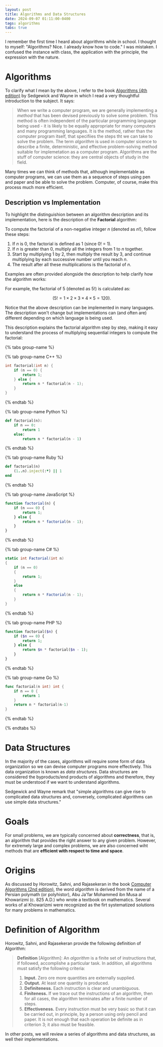 ```yaml
---
layout: post
title: Algorithms and Data Structures
date: 2024-09-07 01:11:00-0400
tags: algorithms
tabs: true
---
```


I remember the first time I heard about algorithms while in school. I thought to myself: "Algorithms? Nice. I already know how to code." I was mistaken. I confused the instance with class, the application with the principle, the expression with the nature.

# Algorithms

To clarify what I mean by the above, I refer to the book [Algorithms (4th edition)](https://sedgewick.io/courses/algorithms/) by Sedgewick and Wayne in which I read a very thoughtful introduction to the subject. It says:

> When we write a computer program, we are generally implementing a _method_ that has been devised previously to solve some problem. This method is often independent of the particular programming language being used - it is likely to be equally appropriate for many computers and many programming languages. It is the method, rather than the computer program itself, that specifiies the steps tht we can take to solve the problem. The term _algorithm_ is used in computer sicence to describe a finite, deterministic, and effective problem-solving method suitable for implemetation as a computer program. Algorithms are the stuff of computer science: they are central objects of study in the field.

Many times we can think of methods that, although implementable as computer programs, we can use them as a sequence of steps using pen and paper and be able to solve the problem. Computer, of course, make this process much more efficient.

## Description vs Implementation

To highlight the distinguishion between an algorithm description and its implementation, here is the description of the **Factorial** algorithm:

To compute the factorial of a non-negative integer _n_ (denoted as _n_!), follow these steps:

1. If _n_ is 0, the factorial is defined as 1 (since 0! = 1).
2. If _n_ is greater than 0, multiply all the integers from 1 to _n_ together.
3. Start by multiplying 1 by 2, then multiply the result by 3, and continue multiplying by each successive number until you reach _n_.
4. The result after all these multiplications is the factorial of _n_.

Examples are often provided alongside the description to help clarify how the algorithm works:

For example, the factorial of 5 (denoted as 5!) is calculated as:

$$  
( 5! = 1 \times 2 \times 3 \times 4 \times 5 = 120 ).
$$

Notice that the above description can be implemented in many languages. The description won't change but implementations can (and often are) different depending on which language is being used. 

This description explains the factorial algorithm step by step, making it easy to understand the process of multiplying sequential integers to compute the factorial:

{% tabs group-name %}

{% tab group-name C++ %}

```c++
int factorial(int n) {
    if (n == 0) {
        return 1;
    } else {
        return n * factorial(n - 1); 
    }
}
```

{% endtab %}

{% tab group-name Python %}

```python
def factorial(n):
    if n == 0:
        return 1
    else:
        return n * factorial(n - 1)
```

{% endtab %}

{% tab group-name Ruby %}

```ruby
def factorial(n)
    (1..n).inject(:*) || 1
end
```

{% endtab %}

{% tab group-name JavaScript %}
```javascript
function factorial(n) {
    if (n === 0) {
        return 1;
    } else {
        return n * factorial(n - 1);
    }
}
```
{% endtab %}

{% tab group-name C# %}
```c#
static int Factorial(int n)
{
    if (n == 0)
    {
        return 1;
    }
    else
    {
        return n * Factorial(n - 1);
    }
}
```
{% endtab %}

{% tab group-name PHP %}
```php
function factorial($n) {
    if ($n == 0) {
        return 1;
    } else {
        return $n * factorial($n - 1);
    }
}
```
{% endtab %}

{% tab group-name Go %}
```go
func factorial(n int) int {
    if n == 0 {
        return 1 
    }
    return n * factorial(n-1)
}
```
{% endtab %}

{% endtabs %}

# Data Structures

In the majority of the cases, algorithms will require some form of data organization so we can devise computer programs more effectively. This data organization is known as _data structures_. Data structures are considered the byproducts/end products of algorithms and therefore, they must be understood if we want to understand algorithms.

Sedgewick and Wayne remark that "simple algorithms can give rise to complicated data structures and, conversely, complicated algorithms can use simple data structures."

# Goals

For small problems, we are typically concerned about **correctness**, that is, an algorithm that provides the right answer to any given problem. However, for extremely large and complex problems, we are also concerned wiht methods that are **efficient with respect to time and space**.

# Origins

As discussed by Horowitz, Sahni, and Rajasekeran in the book [Computer Algorithms (2nd edition)](https://www.amazon.com/Computer-Algorithms-Ellis-Horowitz/dp/0929306414/), the word _algorithm_ is derived from the name of a Persian polymath (or polyhistor), Abu Ja'far Mohammed ibn Musa al Khowarizmi (c. 825 A.D.) who wrote a textbook on mathematics. Several works of al Khowarizmi were recognized as the firt systematized solutions for many problems in mathematics.

# Definition of Algorithm

Horowitz, Sahni, and Rajasekeran provide the following definition of Algorithm:

> **Definition** [Algorithm]: An _algorithm_ is a finite set of instructions that, if followed, accomplishe a particular task. In addition, all algorithms must satisfy the following criteria:
>
> 1. **Input.** Zero ore more quantities are externally supplied.
> 2. **Output.** At least one quantity is produced.
> 3. **Definiteness.** Each instruction is clear and unambiguous.
> 4. **Finiteness.** If we trace out the instructions of an algorithm, then for all cases, the algorithm terminates after a finite number of steps.
>5. **Effectiveness.** Every instruction must be very basic so that it can be carried out, in principle, by a person using only pencil and paper. It is not enough that each operation be definite as in criterion 3; it also must be feasible.

In other posts, we will review a series of algorithms and data structures, as well their implementations.